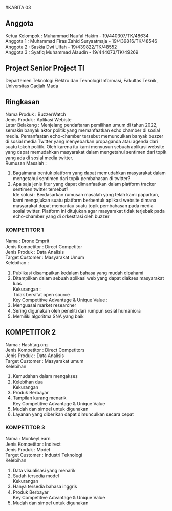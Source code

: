 #KABITA 03

## Anggota
Ketua Kelompok : Muhammad Naufal Hakim - 19/440307/TK/48634<br/>
Anggota 1 : Muhammad Firas Zahid Suryaatmaja - 19/439816/TK/48546<br/>
Anggota 2 : Saskia Dwi Ulfah - 19/439822/TK/48552<br/>
Anggota 3 : Syafiq Muhammad Alaudin - 19/444073/TK/49269<br/>

## Project Senior Project TI 
Departemen Teknologi Elektro dan Teknologi Informasi, Fakultas Teknik, 
Universitas Gadjah Mada

## Ringkasan

Nama Produk : BuzzerWatch <br/>
Jenis Produk : Aplikasi Webiste <br/>
Latar Belakang :  Menjelang pendaftaran pemilihan umum di tahun 2022, semakin banyak aktor politik yang memanfaatkan echo chamber di sosial media. Pemanfaatan echo-chamber tersebut memunculkan banyak buzzer di sosial media Twitter yang menyebarkan propaganda atau agenda dari suatu tokoh politik. Oleh karena itu kami menyusun sebuah aplikasi website yang dapat memudahkan masyarakat dalam mengetahui sentimen dari topik yang ada di sosial media twitter. <br/>
Rumusan Masalah : <br/>
1. Bagaimana bentuk platform yang dapat memudahkan masyarakat dalam mengetahui sentimen dari topik pembahasan di twitter?<br/>
2. Apa saja jenis fitur yang dapat dimanfaatkan dalam platform tracker sentimen twitter tersebut?<br/>
Ide solusi : Berdasarkan rumusan masalah yang telah kami paparkan, kami mengajukan suatu platform berbentuk aplikasi website dimana masyarakat dapat memantau suatu topik pembahasan pada media sosial twitter. Platform ini ditujukan agar masyarakat tidak terjebak pada echo-chamber yang di orkestrasi oleh buzzer<br/>
### KOMPETITOR 1 <br/>
Nama : Drone Emprit <br/>
Jenis Kompetitor : Direct Competitor<br/>
Jenis Produk : Data Analisis<br/>
Target Customer : Masyarakat Umum<br/>
Kelebihan : <br/>
1. Publikasi disampaikan kedalam bahasa yang mudah dipahami<br/>
2. Ditampilkan dalam sebuah aplikasi web yang dapat diakses masyarakat luas<br/>
Kekurangan :<br/>
Tidak bersifat open source <br/>
Key Competitive Advantage & Unique Value :<br/>
1. Menguasai market researcher<br/>
2. Sering digunakan oleh peneliti dari rumpun sosial humaniora<br/>
3. Memiliki algoritma SNA yang baik<br/>
 
## KOMPETITOR 2<br/>
Nama : Hashtag.org<br/>
Jenis Kompetitor : Direct Competitors<br/>
Jenis Produk : Data Analisis<br/>
Target Customer : Masyarakat umum <br/>
Kelebihan<br/>
1. Kemudahan dalam mengakses<br/>
2. Kelebihan dua<br/>
Kekurangan<br/>
2. Produk Berbayar<br/>
3. Tampilan kurang menarik<br/>
Key Competitive Advantage & Unique Value<br/>
1. Mudah dan simpel untuk digunakan<br/>
2. Layanan yang diberikan dapat dimunculkan secara cepat<br/>


### KOMPETITOR 3 <br/>
Nama : MonkeyLearn<br/>
Jenis Kompetitor : Indirect<br/>
Jenis Produk : Model <br/>
Target Customer : Industri Teknologi<br/>
Kelebihan<br/>
1. Data visualisasi yang menarik<br/>
2. Sudah tersedia model<br/>
Kekurangan<br/>
1. Hanya tersedia bahasa inggris<br/>
2. Produk Berbayar<br/>
Key Competitive Advantage & Unique Value<br/>
1. Mudah dan simpel untuk digunakan<br/>



